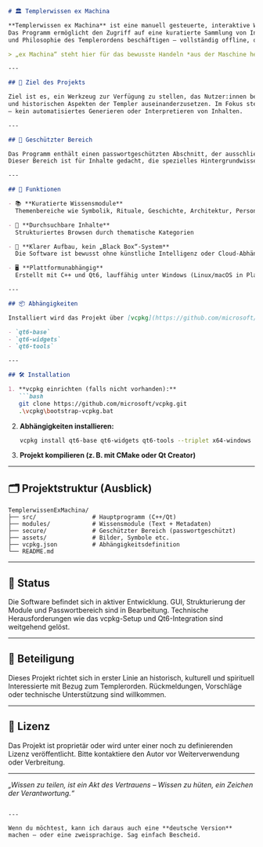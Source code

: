 ```markdown
# 🏛️ Templerwissen ex Machina

**Templerwissen ex Machina** ist eine manuell gesteuerte, interaktive Wissensanwendung zur Erkundung der Welt der Tempelritter.
Das Programm ermöglicht den Zugriff auf eine kuratierte Sammlung von Inhalten, die sich mit Geschichte, Symbolik, Architektur
und Philosophie des Templerordens beschäftigen – vollständig offline, ohne KI oder Cloudanbindung.

> „ex Machina“ steht hier für das bewusste Handeln *aus der Maschine heraus* – der Mensch bedient die Software, nicht umgekehrt.

---

## 🎯 Ziel des Projekts

Ziel ist es, ein Werkzeug zur Verfügung zu stellen, das Nutzer:innen befähigt, sich eigenständig mit den geistigen, kulturellen
und historischen Aspekten der Templer auseinanderzusetzen. Im Fokus stehen Übersichtlichkeit, Tiefe und eigenständige Navigation
– kein automatisiertes Generieren oder Interpretieren von Inhalten.

---

## 🔐 Geschützter Bereich

Das Programm enthält einen passwortgeschützten Abschnitt, der ausschließlich Mitgliedern des Templerordens vorbehalten ist.
Dieser Bereich ist für Inhalte gedacht, die spezielles Hintergrundwissen oder eine besondere Zugangsberechtigung voraussetzen.

---

## 🧭 Funktionen

- 📚 **Kuratierte Wissensmodule**  
  Themenbereiche wie Symbolik, Rituale, Geschichte, Architektur, Personen und Orte

- 🔎 **Durchsuchbare Inhalte**  
  Strukturiertes Browsen durch thematische Kategorien

- 🧱 **Klarer Aufbau, kein „Black Box“-System**  
  Die Software ist bewusst ohne künstliche Intelligenz oder Cloud-Abhängigkeit entwickelt

- 🖥️ **Plattformunabhängig**  
  Erstellt mit C++ und Qt6, lauffähig unter Windows (Linux/macOS in Planung)

---

## 📦 Abhängigkeiten

Installiert wird das Projekt über [vcpkg](https://github.com/microsoft/vcpkg). Aktuell genutzte Bibliotheken:

- `qt6-base`
- `qt6-widgets`
- `qt6-tools`

---

## 🛠️ Installation

1. **vcpkg einrichten (falls nicht vorhanden):**
   ```bash
   git clone https://github.com/microsoft/vcpkg.git
   .\vcpkg\bootstrap-vcpkg.bat
   ```

2. **Abhängigkeiten installieren:**
   ```bash
   vcpkg install qt6-base qt6-widgets qt6-tools --triplet x64-windows
   ```

3. **Projekt kompilieren (z. B. mit CMake oder Qt Creator)**

---

## 🗂️ Projektstruktur (Ausblick)

```
TemplerwissenExMachina/
├── src/                # Hauptprogramm (C++/Qt)
├── modules/            # Wissensmodule (Text + Metadaten)
├── secure/             # Geschützter Bereich (passwortgeschützt)
├── assets/             # Bilder, Symbole etc.
├── vcpkg.json          # Abhängigkeitsdefinition
└── README.md
```

---

## 📅 Status

Die Software befindet sich in aktiver Entwicklung. GUI, Strukturierung der Module und Passwortbereich sind in Bearbeitung.
Technische Herausforderungen wie das vcpkg-Setup und Qt6-Integration sind weitgehend gelöst.

---

## 🤝 Beteiligung

Dieses Projekt richtet sich in erster Linie an historisch, kulturell und spirituell Interessierte mit Bezug zum Templerorden.
Rückmeldungen, Vorschläge oder technische Unterstützung sind willkommen.

---

## 📜 Lizenz

Das Projekt ist proprietär oder wird unter einer noch zu definierenden Lizenz veröffentlicht.
Bitte kontaktiere den Autor vor Weiterverwendung oder Verbreitung.

---

*„Wissen zu teilen, ist ein Akt des Vertrauens – Wissen zu hüten, ein Zeichen der Verantwortung.“*
```

---

Wenn du möchtest, kann ich daraus auch eine **deutsche Version** machen – oder eine zweisprachige. Sag einfach Bescheid.
